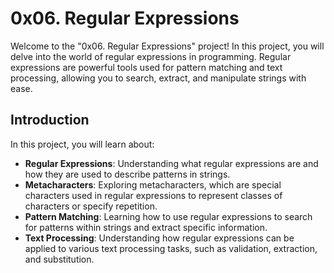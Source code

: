 
# 0x06. Regular Expressions

Welcome to the "0x06. Regular Expressions" project! In this project, you will delve into the world of regular expressions in programming. Regular expressions are powerful tools used for pattern matching and text processing, allowing you to search, extract, and manipulate strings with ease.

## Introduction

In this project, you will learn about:

-   **Regular Expressions**: Understanding what regular expressions are and how they are used to describe patterns in strings.
-   **Metacharacters**: Exploring metacharacters, which are special characters used in regular expressions to represent classes of characters or specify repetition.
-   **Pattern Matching**: Learning how to use regular expressions to search for patterns within strings and extract specific information.
-   **Text Processing**: Understanding how regular expressions can be applied to various text processing tasks, such as validation, extraction, and substitution.

